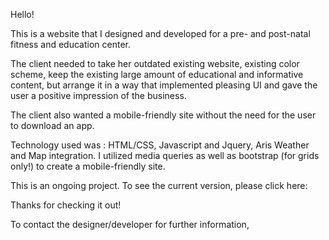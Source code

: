 Hello!

This is a website that I designed and developed for a pre- and post-natal fitness and education center.

The client needed to take her outdated existing website, existing color scheme, keep the existing large amount of educational and informative content, but arrange it in a way that implemented pleasing UI and gave the user a positive impression of the business.

The client also wanted a mobile-friendly site without the need for the user to download an app.

Technology used was : HTML/CSS, Javascript and Jquery, Aris Weather and Map integration.  I utilized media queries as well as bootstrap (for grids only!) to create a mobile-friendly site.

This is an ongoing project. To see the current version, please click here: 

Thanks for checking it out!

To contact the designer/developer for further information,
